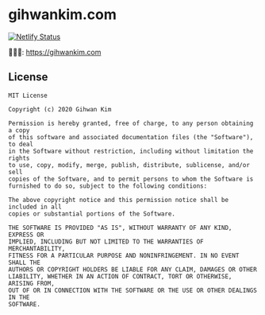 # gihwankim.com

[![Netlify Status](https://api.netlify.com/api/v1/badges/7841e6a5-9d3e-4592-aeb3-e807647ee40c/deploy-status)](https://app.netlify.com/sites/gihwankim/deploys)

🙋🏻‍♂️: https://gihwankim.com

## License

```
MIT License

Copyright (c) 2020 Gihwan Kim

Permission is hereby granted, free of charge, to any person obtaining a copy
of this software and associated documentation files (the "Software"), to deal
in the Software without restriction, including without limitation the rights
to use, copy, modify, merge, publish, distribute, sublicense, and/or sell
copies of the Software, and to permit persons to whom the Software is
furnished to do so, subject to the following conditions:

The above copyright notice and this permission notice shall be included in all
copies or substantial portions of the Software.

THE SOFTWARE IS PROVIDED "AS IS", WITHOUT WARRANTY OF ANY KIND, EXPRESS OR
IMPLIED, INCLUDING BUT NOT LIMITED TO THE WARRANTIES OF MERCHANTABILITY,
FITNESS FOR A PARTICULAR PURPOSE AND NONINFRINGEMENT. IN NO EVENT SHALL THE
AUTHORS OR COPYRIGHT HOLDERS BE LIABLE FOR ANY CLAIM, DAMAGES OR OTHER
LIABILITY, WHETHER IN AN ACTION OF CONTRACT, TORT OR OTHERWISE, ARISING FROM,
OUT OF OR IN CONNECTION WITH THE SOFTWARE OR THE USE OR OTHER DEALINGS IN THE
SOFTWARE.
```
